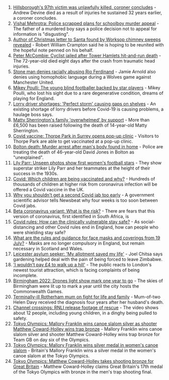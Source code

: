 1. [Hillsborough's 97th victim was unlawfully killed, coroner concludes](https://www.bbc.co.uk/news/uk-england-merseyside-58011373) - Andrew Devine died as a result of injuries he sustained 32 years earlier, a coroner concludes.
2. [Vishal Mehrotra: Police scrapped plans for schoolboy murder appeal](https://www.bbc.co.uk/news/uk-england-sussex-57995512) - The father of a murdered boy says a police decision not to appeal for information is "disgusting".
3. [Author of Christmas letter to Santa found by Worksop chimney sweeps revealed](https://www.bbc.co.uk/news/uk-england-nottinghamshire-58006173) - Robert William Crampton said he is hoping to be reunited with the hopeful note penned on his behalf.
4. [Peter McCombie: Cyclist jailed after Tower Hamlets hit-and-run death](https://www.bbc.co.uk/news/uk-england-london-58009784) - The 72-year-old died eight days after the crash from traumatic head injuries.
5. [Stone man denies racially abusing Rio Ferdinand](https://www.bbc.co.uk/news/uk-england-birmingham-58011914) - Jamie Arnold also denies using homophobic language during a Wolves game against Manchester United.
6. [Mikey Poulli: The young blind footballer backed by star players](https://www.bbc.co.uk/news/uk-england-london-57987451) - Mikey Poulli, who lost his sight due to a rare degenerative condition, dreams of playing for England.
7. [Lorry driver shortages: 'Perfect storm' causing gaps on shelves](https://www.bbc.co.uk/news/uk-england-gloucestershire-58006669) - An existing shortage of lorry drivers before Covid-19 is causing problems, a haulage boss says.
8. [Matty Sherrington's family 'overwhelmed' by support](https://www.bbc.co.uk/news/uk-england-tees-58009279) - More than £6,500 has been raised following the death of 14-year-old Matty Sherrington.
9. [Covid vaccine: Thorpe Park in Surrey opens pop-up clinic](https://www.bbc.co.uk/news/uk-england-surrey-57999680) - Visitors to Thorpe Park are able to get vaccinated at a pop-up clinic.
10. [Bolton death: Murder arrest after man's body found in home](https://www.bbc.co.uk/news/uk-england-manchester-58009735) - Police are treating the death of 46-year-old David Jones in Bolton as "unexplained".
11. [Lily Parr: Unseen photos show first women's football stars](https://www.bbc.co.uk/news/uk-england-manchester-57998587) - They show superstar striker Lily Parr and her teammates at the height of their success in the 1930s.
12. [Covid: Which children are being vaccinated and why?](https://www.bbc.co.uk/news/health-57888429) - Hundreds of thousands of children at higher risk from coronavirus infection will be offered a Covid vaccine in the UK.
13. [Why you shouldn't get a second Covid jab too early](https://www.bbc.co.uk/news/newsbeat-57682233) - A government scientific advisor tells Newsbeat why four weeks is too soon between Covid jabs.
14. [Beta coronavirus variant: What is the risk?](https://www.bbc.co.uk/news/health-55534727) - There are fears that this version of coronavirus, first identified in South Africa, is
15. [Covid rules: How can the clinically vulnerable stay safe?](https://www.bbc.co.uk/news/health-51997151) - As social-distancing and other Covid rules end in England, how can people who were shielding stay safe?
16. [What are the rules and guidance for face masks and coverings from 19 July?](https://www.bbc.co.uk/news/health-51205344) - Masks are no longer compulsory in England, but remain necessary in Scotland and Wales.
17. [Leicester asylum seeker: 'My allotment saved my life'](https://www.bbc.co.uk/news/uk-england-leicestershire-57931064) - Joel Chitsa says gardening helped deal with the pain of being forced to leave Zimbabwe.
18. ['I wouldn't pay £4 to walk up a hill'](https://www.bbc.co.uk/news/uk-england-london-58001770) - The public reacts to London's newest tourist attraction, which is facing complaints of being incomplete.
19. [Birmingham 2022: Drones light show mark one year to go](https://www.bbc.co.uk/news/uk-england-stoke-staffordshire-57999884) - The skies of Birmingham were lit up to mark a year until the city hosts the Commonwealth Games.
20. [Terminally-ill Rotherham mum on fight for life and family](https://www.bbc.co.uk/news/uk-england-south-yorkshire-58004513) - Mum-of-two Helen Davy received the diagnosis four years after her husband's death.
21. [Channel crossings: RNLI release footage of rescue](https://www.bbc.co.uk/news/uk-england-kent-57999386) - The video shows about 12 people, including young children, in a dinghy being pulled to safety.
22. [Tokyo Olympics: Mallory Franklin wins canoe slalom silver as shooter Matthew Coward-Holley wins trap bronze](https://www.bbc.co.uk/sport/olympics/58009952) - Mallory Franklin wins canoe slalom silver and shooter Matthew Coward-Holley wins trap bronze for Team GB on day six of the Olympics.
23. [Tokyo Olympics: Mallory Franklin wins silver medal in women's canoe slalom](https://www.bbc.co.uk/sport/olympics/58009048) - Britain's Mallory Franklin wins a silver medal in the women's canoe slalom at the Tokyo Olympics.
24. [Tokyo Olympics: Matthew Coward-Holley takes shooting bronze for Great Britain](https://www.bbc.co.uk/sport/olympics/58008798) - Matthew Coward-Holley claims Great Britain's 17th medal of the Tokyo Olympics with bronze in the men's trap shooting final.
